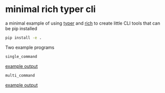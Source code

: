# minimal rich typer cli

a minimal example of using [typer](https://typer.tiangolo.com/) and [rich](https://github.com/willmcgugan/rich)
to create little CLI tools that can be pip installed

```sh
pip install -e .
```

Two example programs
```sh
single_command
```
[example output](./single_command_output.html)

```sh
multi_command
```
[example output](./multi_command_output.html)

